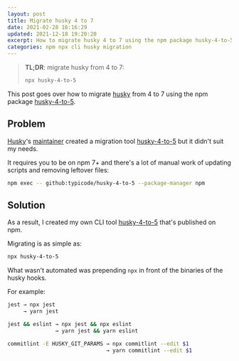 ```yaml
---
layout: post
title: Migrate husky 4 to 7
date: 2021-02-28 16:16:29
updated: 2021-12-18 19:20:20
excerpt: How to migrate husky 4 to 7 using the npm package husky-4-to-5.
categories: npm npx cli husky migration
---
```


> **TL;DR**: migrate husky from 4 to 7:
>
> ```sh
> npx husky-4-to-5
> ```

This post goes over how to migrate [husky](https://github.com/typicode/husky) from 4 to 7 using the npm package [husky-4-to-5](https://github.com/remarkablemark/husky-4-to-5).

## Problem

[Husky](https://typicode.github.io/husky/)'s [maintainer](https://github.com/typicode) created a migration tool [husky-4-to-5](https://github.com/typicode/husky-4-to-5) but it didn't suit my needs.

It requires you to be on npm 7+ and there's a lot of manual work of updating scripts and removing leftover files:

```sh
npm exec -- github:typicode/husky-4-to-5 --package-manager npm
```

## Solution

As a result, I created my own CLI tool [husky-4-to-5](https://www.npmjs.com/package/husky-4-to-5) that's published on npm.

Migrating is as simple as:

```sh
npx husky-4-to-5
```

What wasn't automated was prepending `npx` in front of the binaries of the husky hooks.

For example:

```sh
jest → npx jest
     → yarn jest

jest && eslint → npx jest && npx eslint
               → yarn jest && yarn eslint

commitlint -E HUSKY_GIT_PARAMS → npx commitlint --edit $1
                               → yarn commitlint --edit $1
```
